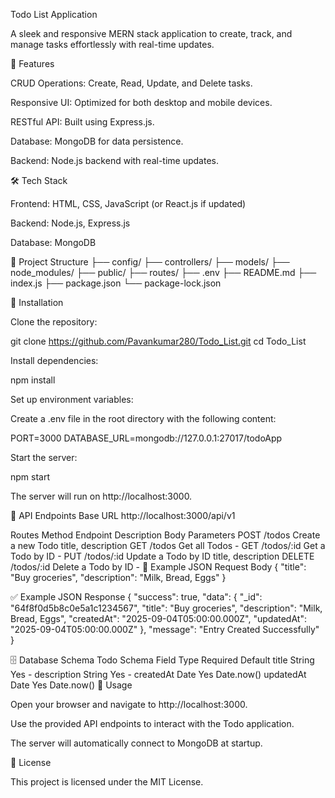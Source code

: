 Todo List Application

A sleek and responsive MERN stack application to create, track, and manage tasks effortlessly with real-time updates.

🚀 Features

CRUD Operations: Create, Read, Update, and Delete tasks.

Responsive UI: Optimized for both desktop and mobile devices.

RESTful API: Built using Express.js.

Database: MongoDB for data persistence.

Backend: Node.js backend with real-time updates.

🛠 Tech Stack

Frontend: HTML, CSS, JavaScript (or React.js if updated)

Backend: Node.js, Express.js

Database: MongoDB

📂 Project Structure
├── config/
├── controllers/
├── models/
├── node_modules/
├── public/
├── routes/
├── .env
├── README.md
├── index.js
├── package.json
└── package-lock.json

🧩 Installation

Clone the repository:

git clone https://github.com/Pavankumar280/Todo_List.git
cd Todo_List


Install dependencies:

npm install


Set up environment variables:

Create a .env file in the root directory with the following content:

PORT=3000
DATABASE_URL=mongodb://127.0.0.1:27017/todoApp


Start the server:

npm start


The server will run on http://localhost:3000.

📡 API Endpoints
Base URL
http://localhost:3000/api/v1

Routes
Method	Endpoint	Description	Body Parameters
POST	/todos	Create a new Todo	title, description
GET	/todos	Get all Todos	-
GET	/todos/:id	Get a Todo by ID	-
PUT	/todos/:id	Update a Todo by ID	title, description
DELETE	/todos/:id	Delete a Todo by ID	-
🧪 Example JSON Request Body
{
  "title": "Buy groceries",
  "description": "Milk, Bread, Eggs"
}

✅ Example JSON Response
{
  "success": true,
  "data": {
    "_id": "64f8f0d5b8c0e5a1c1234567",
    "title": "Buy groceries",
    "description": "Milk, Bread, Eggs",
    "createdAt": "2025-09-04T05:00:00.000Z",
    "updatedAt": "2025-09-04T05:00:00.000Z"
  },
  "message": "Entry Created Successfully"
}

🗄️ Database Schema
Todo Schema
Field	Type	Required	Default
title	String	Yes	-
description	String	Yes	-
createdAt	Date	Yes	Date.now()
updatedAt	Date	Yes	Date.now()
🎨 Usage

Open your browser and navigate to http://localhost:3000.

Use the provided API endpoints to interact with the Todo application.

The server will automatically connect to MongoDB at startup.

🤝 License

This project is licensed under the MIT License.
